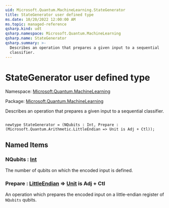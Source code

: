 ```yaml
---
uid: Microsoft.Quantum.MachineLearning.StateGenerator
title: StateGenerator user defined type
ms.date: 10/20/2022 12:00:00 AM
ms.topic: managed-reference
qsharp.kind: udt
qsharp.namespace: Microsoft.Quantum.MachineLearning
qsharp.name: StateGenerator
qsharp.summary: >-
  Describes an operation that prepares a given input to a sequential
  classifier.
---
```


# StateGenerator user defined type

Namespace: [Microsoft.Quantum.MachineLearning](xref:Microsoft.Quantum.MachineLearning)

Package: [Microsoft.Quantum.MachineLearning](https://nuget.org/packages/Microsoft.Quantum.MachineLearning)


Describes an operation that prepares a given input to a sequentialclassifier.

```qsharp

newtype StateGenerator = (NQubits : Int, Prepare : (Microsoft.Quantum.Arithmetic.LittleEndian => Unit is Adj + Ctl));
```



## Named Items

### NQubits : [Int](xref:microsoft.quantum.qsharp.valueliterals#int-literals)

The number of qubits on which the encoded input is defined.
### Prepare : [LittleEndian](xref:Microsoft.Quantum.Arithmetic.LittleEndian) => [Unit](xref:microsoft.quantum.qsharp.valueliterals#unit-literal)  is Adj + Ctl

An operation which prepares the encoded input on a little-endianregister of `NQubits` qubits.